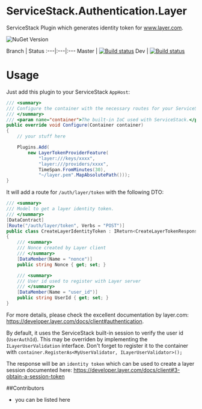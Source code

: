 ServiceStack.Authentication.Layer
===========

ServiceStack Plugin which generates identity token for www.layer.com.

![NuGet Version](http://img.shields.io/nuget/v/Transformer.VisualStudio.svg)

Branch | Status
:---|:---|:---
Master               | [![Build status](https://ci.appveyor.com/api/projects/status/nuetuwy9go5mif9v/branch/master?svg=true)](https://ci.appveyor.com/project/tobiaszuercher/servicestack-authentication-layer)
Dev                  | [![Build status](https://ci.appveyor.com/api/projects/status/nuetuwy9go5mif9v/branch/master?svg=true)](https://ci.appveyor.com/project/tobiaszuercher/servicestack-authentication-layer)

# Usage

Just add this plugin to your ServiceStack `AppHost`:

```csharp
/// <summary>
/// Configure the container with the necessary routes for your ServiceStack application.
/// </summary>
/// <param name="container">The built-in IoC used with ServiceStack.</param>
public override void Configure(Container container)
{
    // your stuff here

    Plugins.Add(
        new LayerTokenProviderFeature(
            "layer:///keys/xxxx",
            "layer:///providers/xxxx",
            TimeSpan.FromMinutes(30),
            "~/layer.pem".MapAbsolutePath()));
}
```

It will add a route for `/auth/layer/token` with the following DTO:

```csharp
/// <summary>
/// Model to get a layer identity token.
/// </summary>
[DataContract]
[Route("/auth/layer/token", Verbs = "POST")]
public class CreateLayerIdentityToken : IReturn<CreateLayerTokenResponse>
{
    /// <summary>
    /// Nonce created by Layer client
    /// </summary>
    [DataMember(Name = "nonce")]
    public string Nonce { get; set; }

    /// <summary>
    /// User id used to register with Layer server
    /// </summary>
    [DataMember(Name = "user_id")]
    public string UserId { get; set; }
}
```

For more details, please check the excellent documentation by layer.com: https://developer.layer.com/docs/client#authentication.

By default, it uses the ServiceStack built-in session to verify the user id (`UserAuthId`). 
This may be overriden by implementing the `ILayerUserValidation` interface. Don't forget
to register it to the container with `container.RegisterAs<MyUserValidator, ILayerUserValidator>();`

The response will be an `identity token` which can be used to create a layer session documented here: https://developer.layer.com/docs/client#3-obtain-a-session-token

##Contributors
- you can be listed here
